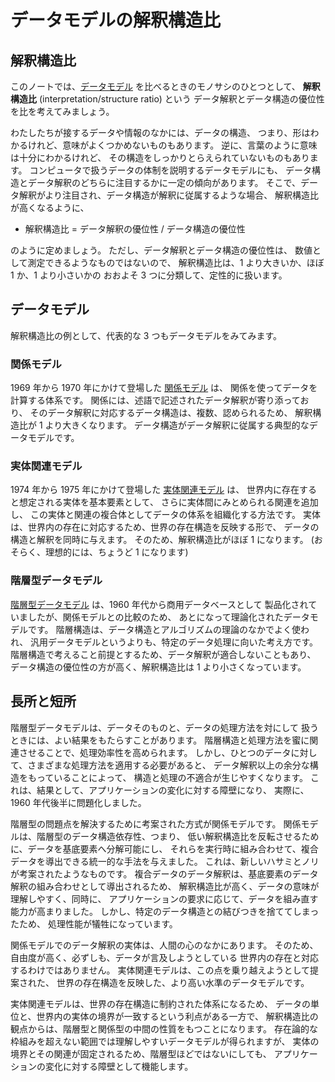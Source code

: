 # データモデルの解釈構造比


解釈構造比
------------------------------------------------------------------

このノートでは、[データモデル] を比べるときのモノサシのひとつとして、
**解釈構造比** (interpretation/structure ratio) という
データ解釈とデータ構造の優位性を比を考えてみましょう。

わたしたちが接するデータや情報のなかには、データの構造、
つまり、形はわかるけれど、意味がよくつかめないものもあります。
逆に、言葉のように意味は十分にわかるけれど、
その構造をしっかりとらえられていないものもあります。
コンピュータで扱うデータの体制を説明するデータモデルにも、
データ構造とデータ解釈のどちらに注目するかに一定の傾向があります。
そこで、データ解釈がより注目され、データ構造が解釈に従属するような場合、
解釈構造比が高くなるように、

   *   解釈構造比 = データ解釈の優位性 / データ構造の優位性

のように定めましょう。
ただし、データ解釈とデータ構造の優位性は、
数値として測定できるようなものではないので、
解釈構造比は、1 より大きいか、ほぼ 1 か、1 より小さいかの
おおよそ 3 つに分類して、定性的に扱います。


データモデル
------------------------------------------------------------------

解釈構造比の例として、代表的な 3 つもデータモデルをみてみます。

### 関係モデル

1969 年から 1970 年にかけて登場した [関係モデル] は、
関係を使ってデータを計算する体系です。
関係には、述語で記述されたデータ解釈が寄り添っており、
そのデータ解釈に対応するデータ構造は、複数、認められるため、
解釈構造比が 1 より大きくなります。
データ構造がデータ解釈に従属する典型的なデータモデルです。

### 実体関連モデル

1974 年から 1975 年にかけて登場した [実体関連モデル] は、
世界内に存在すると想定される実体を基本要素として、
さらに実体間にみとめられる関連を追加し、
この実体と関連の複合体としてデータの体系を組織化する方法です。
実体は、世界内の存在に対応するため、世界の存在構造を反映する形で、
データの構造と解釈を同時に与えます。
そのため、解釈構造比がほぼ 1 になります。
(おそらく、理想的には、ちょうど 1 になります)

### 階層型データモデル

[階層型データモデル] は、1960 年代から商用データベースとして
製品化されていましたが、関係モデルとの比較のため、
あとになって理論化されたデータモデルです。
階層構造は、データ構造とアルゴリズムの理論のなかでよく使われ、
汎用データモデルというよりも、特定のデータ処理に向いた考え方です。
階層構造で考えること前提とするため、データ解釈が適合しないこともあり、
データ構造の優位性の方が高く、解釈構造比は 1 より小さくなっています。


長所と短所
------------------------------------------------------------------

階層型データモデルは、データそのものと、データの処理方法を対にして
扱うときには、よい結果をもたらすことがあります。
階層構造と処理方法を蜜に関連させることで、処理効率性を高められます。
しかし、ひとつのデータに対して、さまざまな処理方法を適用する必要があると、
データ解釈以上の余分な構造をもっていることによって、
構造と処理の不適合が生じやすくなります。
これは、結果として、アプリケーションの変化に対する障壁になり、
実際に、1960 年代後半に問題化しました。

階層型の問題点を解決するために考案された方式が関係モデルです。
関係モデルは、階層型のデータ構造依存性、つまり、
低い解釈構造比を反転させるために、データを基底要素へ分解可能にし、
それらを実行時に組み合わせて、複合データを導出できる統一的な手法を与えました。
これは、新しいハサミとノリが考案されたようなものです。
複合データのデータ解釈は、基底要素のデータ解釈の組み合わせとして導出されるため、
解釈構造比が高く、データの意味が理解しやすく、同時に、
アプリケーションの要求に応じて、データを組み直す能力が高まりました。
しかし、特定のデータ構造との結びつきを捨ててしまったため、
処理性能が犠牲になっています。

関係モデルでのデータ解釈の実体は、人間の心のなかにあります。
そのため、自由度が高く、必ずしも、データが言及しようとしている
世界内の存在と対応するわけではありません。
実体関連モデルは、この点を乗り越えようとして提案された、
世界の存在構造を反映した、より高い水準のデータモデルです。

実体関連モデルは、世界の存在構造に制約された体系になるため、
データの単位と、世界内の実体の境界が一致するという利点がある一方で、
解釈構造比の観点からは、階層型と関係型の中間の性質をもつことになります。
存在論的な枠組みを超えない範囲では理解しやすいデータモデルが得られますが、
実体の境界とその関連が固定されるため、階層型ほどではないにしても、
アプリケーションの変化に対する障壁として機能します。



[データモデル]: http://ja.wikipedia.org/wiki/データモデル
[関係モデル]: http://ja.wikipedia.org/wiki/関係モデル
[実体関連モデル]: http://ja.wikipedia.org/wiki/実体関連モデル
[階層型データモデル]: http://ja.wikipedia.org/wiki/階層型データモデル

